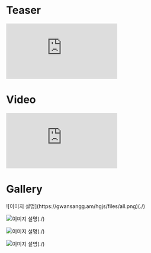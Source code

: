 
# Teaser

<div class="gallery-container">
  <iframe class="youtube" src="https://www.youtube.com/embed/YAjhaqUAPBY" title="YouTube video player" frameborder="0" allow="accelerometer; autoplay; clipboard-write; encrypted-media; gyroscope; picture-in-picture" allowfullscreen></iframe>
  
</div>

# Video

<div class="gallery-container">
  <iframe class="youtube" src="https://www.youtube.com/embed/hn4T41PSBok" title="YouTube video player" frameborder="0" allow="accelerometer; autoplay; clipboard-write; encrypted-media; gyroscope; picture-in-picture" allowfullscreen></iframe>
  
</div>

# Gallery

<div class="gallery-container">
  ![이미지 설명](https://gwansangg.am/hgjs/files/all.png)(./)
  
  ![이미지 설명](https://gwansangg.am/hgjs/files/all_cv.png)(./)
  
  ![이미지 설명](https://gwansangg.am/hgjs/files/hgjs.png)(./)
  
  ![이미지 설명](https://user-images.githubusercontent.com/93899740/209764149-2a8e2e6f-6a80-44f7-bdb3-7817bed61dc9.png)(./)
  
</div>
